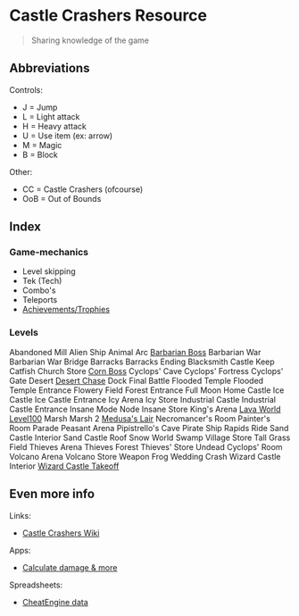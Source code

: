 # Castle Crashers Resource

> Sharing knowledge of the game

## Abbreviations

Controls:

- J = Jump
- L = Light attack
- H = Heavy attack
- U = Use item (ex: arrow)
- M = Magic
- B = Block

Other:

- CC = Castle Crashers (ofcourse)
- OoB = Out of Bounds

## Index

### Game-mechanics

- Level skipping
- Tek (Tech)
- Combo's
- Teleports
- [Achievements/Trophies](/Mechanics/Achievements.md)

### Levels

Abandoned Mill
Alien Ship
Animal Arc
[Barbarian Boss](/Levels/BarbarianBoss.md)
Barbarian War
Barbarian War Bridge
Barracks
Barracks Ending
Blacksmith
Castle Keep
Catfish
Church Store
[Corn Boss](/Levels/CornBoss.md)
Cyclops' Cave
Cyclops' Fortress
Cyclops' Gate
Desert
[Desert Chase](/Levels/DesertChase.md)
Dock
Final Battle
Flooded Temple
Flooded Temple Entrance
Flowery Field
Forest Entrance
Full Moon
Home Castle
Ice Castle
Ice Castle Entrance
Icy Arena
Icy Store
Industrial Castle
Industrial Castle Entrance
Insane Mode Node
Insane Store
King's Arena
[Lava World](/Levels/LavaWorld.md)
[Level100](/Levels/Level100.md)
Marsh
Marsh 2
[Medusa's Lair](/Levels/Medusa.md)
Necromancer's Room
Painter's Room
Parade
Peasant Arena
Pipistrello's Cave
Pirate Ship
Rapids Ride
Sand Castle Interior
Sand Castle Roof
Snow World
Swamp Village Store
Tall Grass Field
Thieves Arena
Thieves Forest
Thieves' Store
Undead Cyclops' Room
Volcano Arena
Volcano Store
Weapon Frog
Wedding Crash
Wizard Castle Interior
[Wizard Castle Takeoff](/Levels/WizardCastleTakeoff.md)

## Even more info

Links:

- [Castle Crashers Wiki](https://castlecrashers.fandom.com)

Apps:

- [Calculate damage & more](https://a1rpun.github.io/castle-crashers-stats/)

Spreadsheets:

- [CheatEngine data](https://docs.google.com/spreadsheets/d/1vsrf9KrzcrKVIjyHcOtaErx58amaT5JZy50lexA6_F4/edit?usp=sharing)